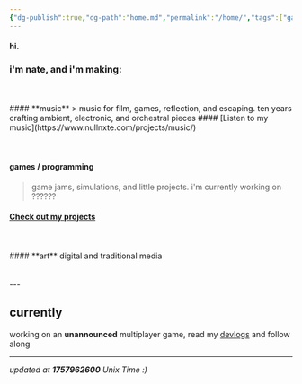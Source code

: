 ```yaml
---
{"dg-publish":true,"dg-path":"home.md","permalink":"/home/","tags":["gardenEntry"],"dgHomeLink":true,"dgShowBacklinks":true,"dgShowFileTree":true,"dgEnableSearch":true,"dgShowToc":true,"dgLinkPreview":true,"dgShowTags":true,"noteIcon":""}
---
```


#### hi. 
### i'm nate, and i'm making:
<br>
<br>
#### **music**  
> music for film, games, reflection, and escaping. ten years crafting ambient, electronic, and orchestral pieces
#### [Listen to my music](https://www.nullnxte.com/projects/music/)
<div>
<br>
<br>
</div>

#### **games / programming**
> game jams, simulations, and little projects. i'm currently working on ??????
#### [Check out my projects](https://www.nullnxte.com/projects/games/)
<div>
<br>
<br>
</div>
#### **art**  
digital and traditional media
<div>
<br>
<br>
</div>
---

## currently

working on an **unannounced** multiplayer game, read my [devlogs](https://www.nullnxte.com/devlogs/prologue) and follow along 

---

_updated at **1757962600** Unix Time :)_
